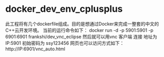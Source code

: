 # docker_dev_env_cplusplus
此工程将有几个dockerfile组成。目的是想通过Docker来完成一整套的中文的C++云开发环境。
当前的运行命令如下：
  docker run -d -p 5901:5901 -p 6901:6901 frankshi/dev_vnc_eclipse
然后就可以用vnc 客户端 连接 地址为 IP:5901 初始密码为 ssy123456
网页也可以访问方式如下： http://IP:6901/vnc_auto.html
  
